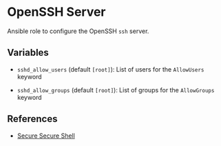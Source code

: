OpenSSH Server
==============

Ansible role to configure the OpenSSH `ssh` server.


Variables
---------

* `sshd_allow_users` (default `[root]`):
  List of users for the `AllowUsers` keyword

* `sshd_allow_groups` (default `[root]`):
  List of groups for the `AllowGroups` keyword


References
----------

* [Secure Secure Shell](https://stribika.github.io/2015/01/04/secure-secure-shell.html)
